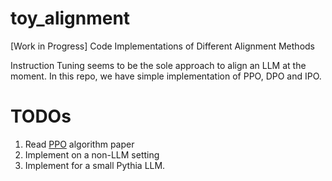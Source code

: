 # toy_alignment
[Work in Progress] Code Implementations of Different Alignment Methods

Instruction Tuning seems to be the sole approach to align an LLM at the moment. In this repo, we have simple implementation of PPO, DPO and IPO. 

# TODOs
1. Read [PPO](https://arxiv.org/abs/1707.06347) algorithm paper
2. Implement on a non-LLM setting
3. Implement for a small Pythia LLM. 
